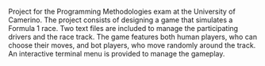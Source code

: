 Project for the Programming Methodologies exam at the University of Camerino. The project consists of designing a game that simulates a Formula 1 race. Two text files are included to manage the participating drivers and the race track. The game features both human players, who can choose their moves, and bot players, who move randomly around the track. An interactive terminal menu is provided to manage the gameplay.
